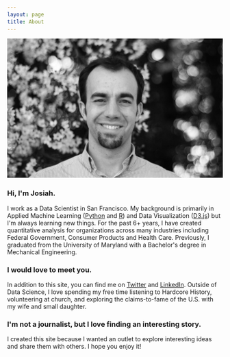 ```yaml
---
layout: page
title: About
---
```


![Josiah](/profile2.JPG)

### Hi, I'm Josiah.
I work as a Data Scientist in San Francisco. My background is primarily in Applied Machine Learning ([Python](https://www.python.org/) and [R](https://www.r-project.org/)) and Data Visualization ([D3.js](http://d3js.org/)) but I'm always learning new things. For the past 6+ years, I have created quantitative analysis for organizations across many industries including Federal Government, Consumer Products and Health Care. Previously, I graduated from the University of Maryland with a Bachelor's degree in Mechanical Engineering.

### I would love to meet you.
In addition to this site, you can find me on [Twitter](https://twitter.com/josiahjdavis) and [LinkedIn](https://linkedin.com/in/josiahdavis). Outside of Data Science, I love spending my free time listening to Hardcore History, volunteering at church, and exploring the claims-to-fame of the U.S. with my wife and small daughter.

### I'm not a journalist, but I love finding an interesting story.
I created this site because I wanted an outlet to explore interesting ideas and share them with others. I hope you enjoy it!
